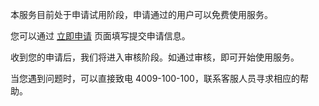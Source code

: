 
本服务目前处于申请试用阶段，申请通过的用户可以免费使用服务。

您可以通过 [立即申请](https://cloud.tencent.com/act/apply/TIA) 页面填写提交申请信息。

收到您的申请后，我们将进入审核阶段。如通过审核，即可开始使用服务。

当您遇到问题时，可以直接致电 4009-100-100，联系客服人员寻求相应的帮助。
